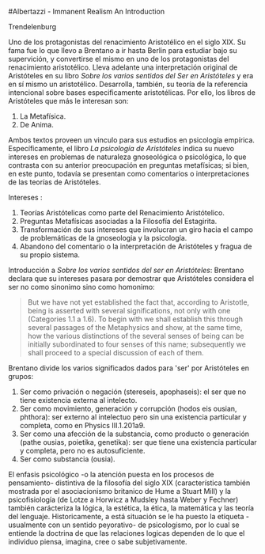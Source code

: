 #Albertazzi - Immanent Realism An Introduction

Trendelenburg 

Uno de los protagonistas del renacimiento Aristotélico en el siglo XIX. Su fama fue lo que llevo a Brentano a ir hasta Berlin para estudiar bajo su supervición, y convertirse el mismo en uno de los protagonistas del renacimiento aristotélico. Lleva adelante una interpretación original de Aristóteles en su libro *Sobre los varios sentidos del Ser en Aristóteles* y era en sí mismo un aristotélico. Desarrolla, también, su teoría de la referencia intencional sobre bases especificamente aristotélicas. Por ello, los libros de Aristóteles que más le interesan son: 

1. La Metafísica. 
2. De Anima. 

Ambos textos proveen un vinculo para sus estudios en psicología empírica. Específicamente, el libro *La psicología de Aristóteles* indica su nuevo intereses en problemas de naturaleza gnoseológica o psicológica, lo que contrasta con su anterior preocupación en preguntas metafísicas; si bien, en este punto, todavía se presentan como comentarios o interpretaciones de las teorías de Aristóteles. 

Intereses : 

1. Teorías Aristótelicas como parte del Renacimiento Aristótelico. 
2. Preguntas Metafísicas asociadas a la Filosofía del Estagirita. 
3. Transformación de sus intereses que involucran un giro hacia el campo de problemáticas de la gnoseologia y la psicología. 
4. Abandono del comentario o la interpretación de Aristóteles y fragua de su propio sistema.

Introducción a *Sobre los varios sentidos del ser en Aristóteles*: Brentano declara que su intereses pasara por demostrar que Aristóteles considera el ser no como sinonimo sino como homonimo: 

> But we have not yet established the fact that, according to Aristotle, being is asserted with several significations, not only with one (Categories 1.1 a 1.6). To begin with we shall establish this through several passages of the Metaphysics and show, at the same time, how the various distinctions of the several senses of being can be initially subordinated to four senses of this name; subsequently we shall proceed to a special discussion of each of them.

Brentano divide los varios significados dados para 'ser' por Aristóteles en grupos: 

1. Ser como privación o negación (stereseis, apophaseis): el ser que no tiene existencia externa al intelecto. 
2. Ser como movimiento, generación y corrupción (hodos eis ousian, phthora): ser externo al intelectuo pero sin una existencia particular y completa, como en Physics III.1.201a9.
3. Ser como una afección de la substancia, como producto o generación (pathe ousias, poietika, genetika): ser que tiene una existencia particular y completa, pero no es autosuficiente. 
4. Ser como substancia (ousia). 

El enfasis psicológico -o la atención puesta en los procesos de pensamiento- distintiva de la filosofía del siglo XIX (característica también mostrada por el asociacionismo britanico de Hume a Stuart Mill) y la psicofisiología (de Lotze a Horwicz a Mudsley hasta Weber y Fechner) también carácteriza la lógica, la estética, la ética, la matemática y las teoría del lenguaje. Historicamente, a está situación se le ha puesto la etiqueta -usualmente con un sentido peyorativo- de psicologismo, por lo cual se entiende la doctrina de que las relaciones logicas dependen de lo que el individuo piensa, imagina, cree o sabe subjetivamente. 